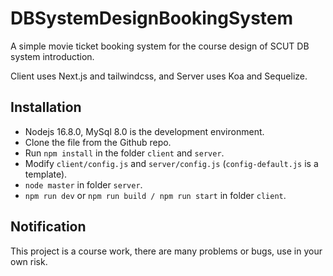 # DBSystemDesignBookingSystem

A simple movie ticket booking system for the course design of SCUT DB system introduction.

Client uses Next.js and tailwindcss, and Server uses Koa and Sequelize.

## Installation

* Nodejs 16.8.0, MySql 8.0 is the development environment.
* Clone the file from the Github repo.
* Run `npm install` in the folder `client` and `server`.
* Modify `client/config.js` and `server/config.js` (`config-default.js` is a template).
* `node master` in folder `server`.
* `npm run dev` or `npm run build / npm run start` in folder `client`.

## Notification

This project is a course work, there are many problems or bugs, use in your own risk.
